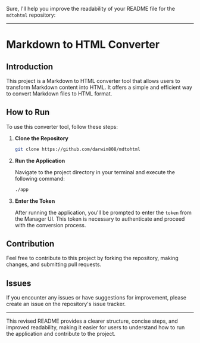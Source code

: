 Sure, I'll help you improve the readability of your README file for the `mdtohtml` repository:

---

# Markdown to HTML Converter

## Introduction

This project is a Markdown to HTML converter tool that allows users to transform Markdown content into HTML. It offers a simple and efficient way to convert Markdown files to HTML format.

## How to Run

To use this converter tool, follow these steps:

1. **Clone the Repository**

   ```bash
   git clone https://github.com/darwin808/mdtohtml
   ```

2. **Run the Application**

   Navigate to the project directory in your terminal and execute the following command:

   ```bash
   ./app
   ```

3. **Enter the Token**

   After running the application, you'll be prompted to enter the `token` from the Manager UI. This token is necessary to authenticate and proceed with the conversion process.

## Contribution

Feel free to contribute to this project by forking the repository, making changes, and submitting pull requests.

## Issues

If you encounter any issues or have suggestions for improvement, please create an issue on the repository's issue tracker.

---

This revised README provides a clearer structure, concise steps, and improved readability, making it easier for users to understand how to run the application and contribute to the project.
